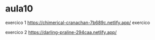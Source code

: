 # aula10

exercico 1
https://chimerical-cranachan-7b689c.netlify.app/  exercico

exercico 2
https://darling-praline-294caa.netlify.app/
